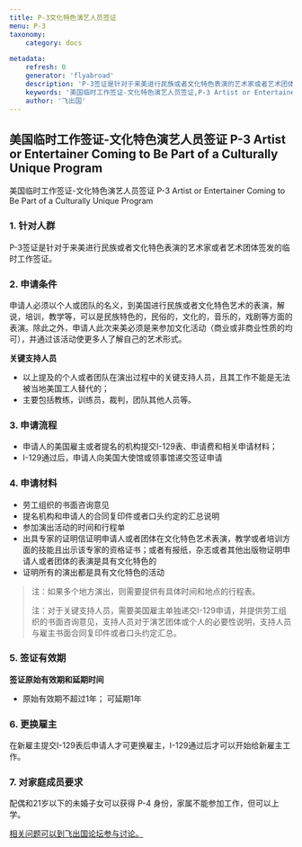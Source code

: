```yaml
---
title: P-3文化特色演艺人员签证
menu: P-3
taxonomy:
    category: docs

metadata:
    refresh: 0
    generator: 'flyabroad'
    description: 'P-3签证是针对于来美进行民族或者文化特色表演的艺术家或者艺术团体签发的临时工作签证。'
    keywords: '美国临时工作签证-文化特色演艺人员签证,P-3 Artist or Entertainer Coming to Be Part of a Culturally Unique Program'
    author: '飞出国'
---
```

## 美国临时工作签证-文化特色演艺人员签证 P-3 Artist or Entertainer Coming to Be Part of a Culturally Unique Program

美国临时工作签证-文化特色演艺人员签证 P-3 Artist or Entertainer Coming to Be Part of a Culturally Unique Program

### 1. 针对人群 ###

P-3签证是针对于来美进行民族或者文化特色表演的艺术家或者艺术团体签发的临时工作签证。

### 2. 申请条件 ###

申请人必须以个人或团队的名义，到美国进行民族或者文化特色艺术的表演，解说，培训，教学等，可以是民族特色的，民俗的，文化的，音乐的，戏剧等方面的表演。除此之外，申请人此次来美必须是来参加文化活动（商业或非商业性质的均可），并通过该活动使更多人了解自己的艺术形式。

**关键支持人员**

- 以上提及的个人或者团队在演出过程中的关键支持人员，且其工作不能是无法被当地美国工人替代的；
- 主要包括教练，训练员，裁判，团队其他人员等。

### 3. 申请流程 ###

- 申请人的美国雇主或者提名的机构提交I-129表、申请费和相关申请材料；
- I-129通过后，申请人向美国大使馆或领事馆递交签证申请

### 4. 申请材料 ###

- 劳工组织的书面咨询意见
- 提名机构和申请人的合同复印件或者口头约定的汇总说明
- 参加演出活动的时间和行程单
- 出具专家的证明信证明申请人或者团体在文化特色艺术表演，教学或者培训方面的技能且出示该专家的资格证书；或者有报纸，杂志或者其他出版物证明申请人或者团体的表演是具有文化特色的
- 证明所有的演出都是具有文化特色的活动

>注：如果多个地方演出，则需要提供有具体时间和地点的行程表。
>
>注：对于关键支持人员，需要美国雇主单独递交I-129申请，并提供劳工组织的书面咨询意见，支持人员对于演艺团体或个人的必要性说明，支持人员与雇主书面合同复印件或者口头约定汇总。

### 5. 签证有效期 ###

**签证原始有效期和延期时间**

- 原始有效期不超过1年； 可延期1年

### 6. 更换雇主 ###

在新雇主提交I-129表后申请人才可更换雇主，I-129通过后才可以开始给新雇主工作。

### 7. 对家庭成员要求 ###

配偶和21岁以下的未婚子女可以获得 P-4 身份，家属不能参加工作，但可以上学。

[相关问题可以到飞出国论坛参与讨论。](http://bbs.fcgvisa.com/t/6162?target=_blank)